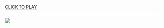 
<a href="https://premium76.site?title=houston_texans_games&ref=13M">CLICK TO PLAY</a></h3>
<hr>

<a href="https://premium76.site?title=houston_texans_games&ref=13M"><img src="https://clearcache.store/games.png"></a>


